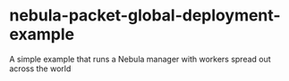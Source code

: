 # nebula-packet-global-deployment-example
A simple example that runs a Nebula manager with workers spread out across the world
